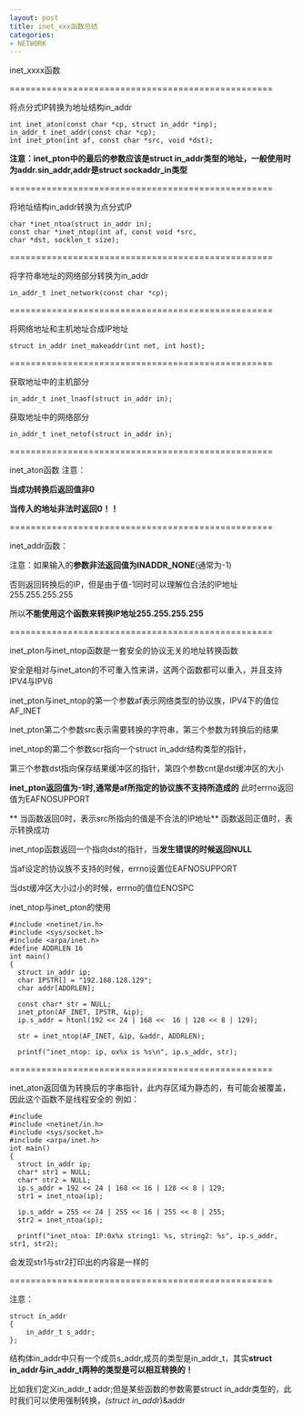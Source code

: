```yaml
---
layout: post
title: inet_xxx函数总结
categories:
- NETWORK
---
```


inet_xxxx函数

==================================================

将点分式IP转换为地址结构in_addr

    
    int inet_aton(const char *cp, struct in_addr *inp);
    in_addr_t inet_addr(const char *cp);
    int inet_pton(int af, const char *src, void *dst);


**注意：inet\_pton中的最后的参数应该是struct in\_addr类型的地址，一般使用时为addr.sin\_addr,addr是struct sockaddr\_in类型**

==================================================

将地址结构in_addr转换为点分式IP

    
    char *inet_ntoa(struct in_addr in);
    const char *inet_ntop(int af, const void *src,
    char *dst, socklen_t size);


==================================================

将字符串地址的网络部分转换为in_addr

    
    in_addr_t inet_network(const char *cp);


==================================================

将网络地址和主机地址合成IP地址

    
    struct in_addr inet_makeaddr(int net, int host);


==================================================

获取地址中的主机部分
    
    in_addr_t inet_lnaof(struct in_addr in);

获取地址中的网络部分
    
    in_addr_t inet_netof(struct in_addr in);

==================================================

inet_aton函数
注意：

**当成功转换后返回值非0**

**当传入的地址非法时返回0！！**

==================================================

inet_addr函数：

注意：如果输入的**参数非法返回值为INADDR_NONE**(通常为-1)

否则返回转换后的IP，但是由于值-1同时可以理解位合法的IP地址255.255.255.255

所以**不能使用这个函数来转换IP地址255.255.255.255**

==================================================

inet_pton与inet_ntop函数是一套安全的协议无关的地址转换函数

安全是相对与inet_aton的不可重入性来讲，这两个函数都可以重入，并且支持
IPV4与IPV6

inet_pton与inet_ntop的第一个参数af表示网络类型的协议族，IPV4下的值位AF_INET

inet_pton第二个参数src表示需要转换的字符串，第三个参数为转换后的结果

inet_ntop的第二个参数scr指向一个struct in_addr结构类型的指针，

第三个参数dst指向保存结果缓冲区的指针，第四个参数cnt是dst缓冲区的大小

**inet_pton返回值为-1时,通常是af所指定的协议族不支持所造成的**
此时errno返回值为EAFNOSUPPORT

** 当函数返回0时，表示src所指向的值是不合法的IP地址**
函数返回正值时，表示转换成功

inet_ntop函数返回一个指向dst的指针，当**发生错误的时候返回NULL**

当af设定的协议族不支持的时候，errno设置位EAFNOSUPPORT

当dst缓冲区大小过小的时候，errno的值位ENOSPC

inet\_ntop与inet_pton的使用

    
    #include <netinet/in.h>
    #include <sys/socket.h>
    #include <arpa/inet.h>
    #define ADDRLEN 16
    int main()
    {
      struct in_addr ip;
      char IPSTR[] = "192.168.128.129";
      char addr[ADDRLEN];
    
      const char* str = NULL;
      inet_pton(AF_INET, IPSTR, &ip);
      ip.s_addr = htonl(192 << 24 | 168 <<  16 | 128 << 8 | 129);
    
      str = inet_ntop(AF_INET, &ip, &addr, ADDRLEN);
    
      printf("inet_ntop: ip, ox%x is %s\n", ip.s_addr, str);


==================================================

inet_aton返回值为转换后的字串指针，此内存区域为静态的，有可能会被覆盖，因此这个函数不是线程安全的
例如：

    
    #include
    #include <netinet/in.h>
    #include <sys/socket.h>
    #include <arpa/inet.h>
    int main()
    {
      struct in_addr ip;
      char* str1 = NULL;
      char* str2 = NULL;
      ip.s_addr = 192 << 24 | 168 << 16 | 128 << 8 | 129;
      str1 = inet_ntoa(ip);
    
      ip.s_addr = 255 << 24 | 255 << 16 | 255 << 8 | 255;
      str2 = inet_ntoa(ip);
    
      printf("inet_ntoa: IP:0x%x string1: %s, string2: %s", ip.s_addr, str1, str2);


会发现str1与str2打印出的内容是一样的

==================================================

注意：

    
    struct in_addr
    {
        in_addr_t s_addr;
    };


结构体in\_addr中只有一个成员s\_addr,成员的类型是in\_addr\_t，其实**struct in\_addr与in\_addr_t两种的类型是可以相互转换的！**

比如我们定义in\_addr\_t addr;但是某些函数的参数需要struct in\_addr类型的，此时我们可以使用强制转换，*(struct in_addr*)&addr
